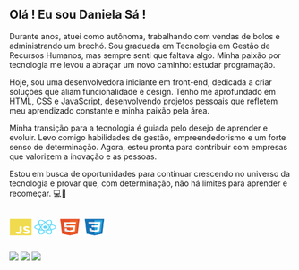 ## Olá ! Eu sou Daniela Sá !


Durante anos, atuei como autônoma, trabalhando com vendas de bolos e administrando um brechó. Sou graduada em Tecnologia em Gestão de Recursos Humanos, mas sempre senti que faltava algo. Minha paixão por tecnologia me levou a abraçar um novo caminho: estudar programação.

Hoje, sou uma desenvolvedora iniciante em front-end, dedicada a criar soluções que aliam funcionalidade e design. Tenho me aprofundado em HTML, CSS e JavaScript, desenvolvendo projetos pessoais que refletem meu aprendizado constante e minha paixão pela área.

Minha transição para a tecnologia é guiada pelo desejo de aprender e evoluir. Levo comigo habilidades de gestão, empreendedorismo e um forte senso de determinação. Agora, estou pronta para contribuir com empresas que valorizem a inovação e as pessoas.

Estou em busca de oportunidades para continuar crescendo no universo da tecnologia e provar que, com determinação, não há limites para aprender e recomeçar.
💻🥰

<div style="display: inline_block"><br>
  <img align="center" alt="Dani-Js" height="30" width="40" src="https://raw.githubusercontent.com/devicons/devicon/master/icons/javascript/javascript-plain.svg">
  <img align="center" alt="Dani-React" height="30" width="40" src="https://raw.githubusercontent.com/devicons/devicon/master/icons/react/react-original.svg">
  <img align="center" alt="Dani-HTML" height="30" width="40" src="https://raw.githubusercontent.com/devicons/devicon/master/icons/html5/html5-original.svg">
  <img align="center" alt="Dani-CSS" height="30" width="40" src="https://raw.githubusercontent.com/devicons/devicon/master/icons/css3/css3-original.svg">
  
 
</div>

##
  
<div> 

  <a href="https://www.instagram.com/danieladev.js/" target="_blank"><img src="https://img.shields.io/badge/-Instagram-%23E4405F?style=for-the-badge&logo=instagram&logoColor=white" target="_blank"></a>
  <a href="https://www.linkedin.com/in/daniela-pedro-de-s%C3%A1-b971361a0/" target="_blank"><img src="https://img.shields.io/badge/-LinkedIn-%230077B5?style=for-the-badge&logo=linkedin&logoColor=white" target="_blank"></a> 
  <a href = "mailto:contatordanielapedrodesa@gmail.com"><img src="https://img.shields.io/badge/-Gmail-%23333?style=for-the-badge&logo=gmail&logoColor=white" target="_blank"></a> 

  
</div>
